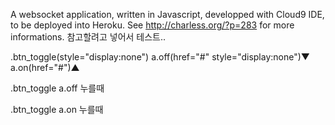 A websocket application, written in Javascript, developped with Cloud9 IDE, to be deployed into Heroku.
See http://charless.org/?p=283 for more informations.
참고할려고 넣어서 테스트..
<div id="chat_wrap" class="toggle_on">

.btn_toggle(style="display:none")
    a.off(href="#" style="display:none")▼
    a.on(href="#")▲
    		
.btn_toggle a.off 누를때
<div id="chat_wrap" class="toggle_on">


.btn_toggle a.on 누를때
<div id="chat_wrap">
